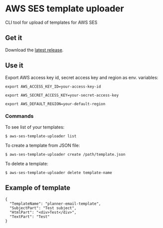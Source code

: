 # AWS SES template uploader

CLI tool for upload of templates for AWS SES

## Get it

Download the [latest release](https://github.com/BranislavLazic/aws-ses-template-uploader/releases).

## Use it

Export AWS access key id, secret access key and region as env. variables:

`export AWS_ACCESS_KEY_ID=your-access-key-id`

`export AWS_SECRET_ACCESS_KEY=your-secret-access-key`

`export AWS_DEFAULT_REGION=your-default-region`

### Commands

To see list of your templates:

`$ aws-ses-template-uploader list`

To create a template from JSON file:

`$ aws-ses-template-uploader create /path/template.json`

To delete a template:

`$ aws-ses-template-uploader delete template-name`

## Example of template

```
{
  "TemplateName": "planner-email-template",
  "SubjectPart": "Test subject",
  "HtmlPart": "<div>Test</div>",
  "TextPart": "Test"
}
```
